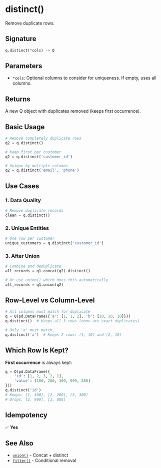 # distinct()

Remove duplicate rows.

## Signature

```python
q.distinct(*cols) -> Q
```

## Parameters

- `*cols`: Optional columns to consider for uniqueness. If empty, uses all columns.

## Returns

A new Q object with duplicates removed (keeps first occurrence).

## Basic Usage

```python
# Remove completely duplicate rows
q2 = q.distinct()

# Keep first per customer
q2 = q.distinct('customer_id')

# Unique by multiple columns
q2 = q.distinct('email', 'phone')
```

## Use Cases

### 1. Data Quality
```python
# Remove duplicate records
clean = q.distinct()
```

### 2. Unique Entities
```python
# One row per customer
unique_customers = q.distinct('customer_id')
```

### 3. After Union
```python
# Combine and deduplicate
all_records = q1.concat(q2).distinct()

# Or use union() which does this automatically
all_records = q1.union(q2)
```

## Row-Level vs Column-Level

```python
# All columns must match for duplicate
q = Q(pd.DataFrame({'a': [1, 1, 2], 'b': [10, 20, 10]}))
q.distinct()  # Keeps all 3 rows (none are exact duplicates)

# Only 'a' must match
q.distinct('a')  # Keeps 2 rows: [1, 10] and [2, 10]
```

## Which Row Is Kept?

**First occurrence** is always kept:

```python
q = Q(pd.DataFrame({
    'id': [1, 2, 3, 2, 1],
    'value': [100, 200, 300, 999, 888]
}))
q.distinct('id')
# Keeps: [1, 100], [2, 200], [3, 300]
# Drops: [2, 999], [1, 888]
```

## Idempotency

✅ **Yes**

## See Also

- [`union()`](union.md) - Concat + distinct
- [`filter()`](filter.md) - Conditional removal
